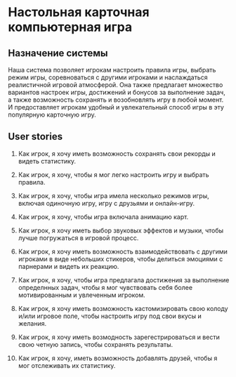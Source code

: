 # Настольная карточная компьютерная игра
## Назначение системы
Наша система позволяет игрокам настроить правила игры, выбрать режим игры, соревноваться с другими игроками и наслаждаться реалистичной игровой атмосферой. Она также предлагает множество вариантов настроек игры, достижений и бонусов за выполнение задач, а также возможность сохранять и возобновлять игру в любой момент. И предоставляет игрокам удобный и увлекательный способ игры в эту популярную карточную игру.

## User stories
1. Как игрок, я хочу иметь возможность сохранять свои рекорды и видеть статистику.

2. Как игрок, я хочу, чтобы я мог легко настроить игру и выбрать правила.

3. Как игрок, я хочу, чтобы игра имела несколько режимов игры, включая одиночную игру, игру с друзьями и онлайн-игру.

4. Как игрок, я хочу, чтобы игра включала анимацию карт.

5. Как игрок, я хочу иметь выбор звуковых эффектов и музыки, чтобы лучше погружаться в игровой процесс.

6. Как игрок, я хочу иметь возможность взаимодействовать с другими игроками в виде небольших стикеров, чтобы делиться эмоциями с парнерами и видеть их реакцию.

7. Как игрок, я хочу, чтобы игра предлагала достижения за выполнение определнных задач, чтобы я мог чувствовать себя более мотивированным и увлеченным игроком.

8. Как игрок, я хочу иметь возможность кастомизировать свою колоду и/или игровое поле, чтобы настроить игру под свои вкусы и желания.

9. Как игрок, я хочу иметь возмодность зарегестрироваться и вести свою четную запись, чтобы сохранять результаты.

10. Как игрок, я хочу, иметь возможность добавлять друзей, чтобы я мог отслеживать их статистику.

